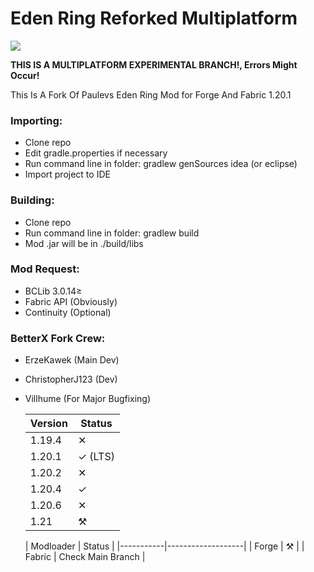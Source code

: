 # Eden Ring Reforked Multiplatform
[![](https://jitpack.io/v/ErzeKawek/EdenRing-Reforked.svg)](https://jitpack.io/#ErzeKawek/EdenRing-Reforked)

**THIS IS A MULTIPLATFORM EXPERIMENTAL BRANCH!, Errors Might Occur!**

This Is A Fork Of Paulevs Eden Ring Mod for Forge And Fabric 1.20.1

### Importing:
* Clone repo
* Edit gradle.properties if necessary
* Run command line in folder: gradlew genSources idea (or eclipse)
* Import project to IDE

### Building:
* Clone repo
* Run command line in folder: gradlew build
* Mod .jar will be in ./build/libs

### Mod Request:
* BCLib 3.0.14≥
* Fabric API (Obviously)
* Continuity (Optional)

### BetterX Fork Crew:
* ErzeKawek (Main Dev)
* ChristopherJ123 (Dev)
* Villhume (For Major Bugfixing)

  | Version | Status  |
    |---------|---------|
  | 1.19.4  | ✕       |
  | 1.20.1  | ✓ (LTS) |
  | 1.20.2  | ✕       |
  | 1.20.4  | ✓       |
  | 1.20.6  | ✕       |
  | 1.21    | ⚒       |

  | Modloader | Status            |
      |-----------|-------------------|
  | Forge     | ⚒                 |
  | Fabric    | Check Main Branch |
